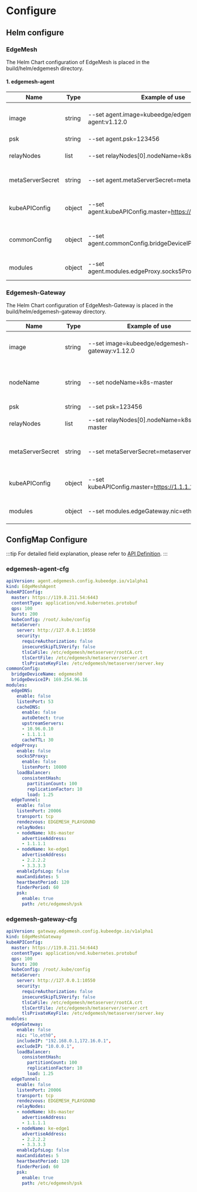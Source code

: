 # Configure

## Helm configure

### EdgeMesh

The Helm Chart configuration of EdgeMesh is placed in the build/helm/edgemesh directory.

#### 1. edgemesh-agent

| Name             | Type   | Example of use                                        | Describe                                        |
|------------------|--------|-------------------------------------------------------|-------------------------------------------------|
| image            | string | --set agent.image=kubeedge/edgemesh-agent:v1.12.0     | Specifies the image used by edgemesh-agent      |
| psk              | string | --set agent.psk=123456                                | PSK cipher                                      |
| relayNodes       | list   | --set relayNodes[0].nodeName=k8s-master               | Relay node configuration table                  |
| metaServerSecret | string | --set agent.metaServerSecret=metaserver-certs         | Secret to store the metaServer certificate file |
| kubeAPIConfig    | object | --set agent.kubeAPIConfig.master=https://1.1.1.1:6443 | Same meaning as kubeAPIConfig in configmap      |
| commonConfig     | object | --set agent.commonConfig.bridgeDeviceIP=169.254.96.16 | Same meaning as commonConfig in configmap       |
| modules          | object | --set agent.modules.edgeProxy.socks5Proxy.enable=true | Same meaning as modules in configmap            |

### Edgemesh-Gateway

The Helm Chart configuration of EdgeMesh-Gateway is placed in the build/helm/edgemesh-gateway directory.

| Name             | Type   | Example of use                                  | Describe                                            |
|------------------|--------|-------------------------------------------------|-----------------------------------------------------|
| image            | string | --set image=kubeedge/edgemesh-gateway:v1.12.0   | Specifies the image used by edgemesh-gateway        |
| nodeName         | string | --set nodeName=k8s-master                       | Specify the node where edgemesh-gateway is deployed |
| psk              | string | --set psk=123456                                | PSK cipher                                          |
| relayNodes       | list   | --set relayNodes[0].nodeName=k8s-master         | Relay node configuration table                      |
| metaServerSecret | string | --set metaServerSecret=metaserver-certs         | Secret to store the metaServer certificate file     |
| kubeAPIConfig    | object | --set kubeAPIConfig.master=https://1.1.1.1:6443 | Same meaning as kubeAPIConfig in configmap          |
| modules          | object | --set modules.edgeGateway.nic=eth0              | Same meaning as modules in configmap                |

## ConfigMap Configure

:::tip
For detailed field explanation, please refer to [API Definition](https://github.com/kubeedge/edgemesh/blob/main/pkg/apis/config/v1alpha1/types.go).
:::

### edgemesh-agent-cfg

```yaml
apiVersion: agent.edgemesh.config.kubeedge.io/v1alpha1
kind: EdgeMeshAgent
kubeAPIConfig:
  master: https://119.8.211.54:6443
  contentType: application/vnd.kubernetes.protobuf
  qps: 100
  burst: 200
  kubeConfig: /root/.kube/config
  metaServer:
    server: http://127.0.0.1:10550
    security:
      requireAuthorization: false
      insecureSkipTLSVerify: false
      tlsCaFile: /etc/edgemesh/metaserver/rootCA.crt
      tlsCertFile: /etc/edgemesh/metaserver/server.crt
      tlsPrivateKeyFile: /etc/edgemesh/metaserver/server.key
commonConfig:
  bridgeDeviceName: edgemesh0
  bridgeDeviceIP: 169.254.96.16
modules:
  edgeDNS:
    enable: false
    listenPort: 53
    cacheDNS:
      enable: false
      autoDetect: true
      upstreamServers:
      - 10.96.0.10
      - 1.1.1.1
      cacheTTL: 30
  edgeProxy:
    enable: false
    socks5Proxy:
      enable: false
      listenPort: 10800
    loadBalancer:
      consistentHash:
        partitionCount: 100
        replicationFactor: 10
        load: 1.25
  edgeTunnel:
    enable: false
    listenPort: 20006
    transport: tcp
    rendezvous: EDGEMESH_PLAYGOUND
    relayNodes:
    - nodeName: k8s-master
      advertiseAddress:
      - 1.1.1.1
    - nodeName: ke-edge1
      advertiseAddress:
      - 2.2.2.2
      - 3.3.3.3
    enableIpfsLog: false
    maxCandidates: 5
    heartbeatPeriod: 120
    finderPeriod: 60
    psk:
      enable: true
      path: /etc/edgemesh/psk
```

### edgemesh-gateway-cfg

```yaml
apiVersion: gateway.edgemesh.config.kubeedge.io/v1alpha1
kind: EdgeMeshGateway
kubeAPIConfig:
  master: https://119.8.211.54:6443
  contentType: application/vnd.kubernetes.protobuf
  qps: 100
  burst: 200
  kubeConfig: /root/.kube/config
  metaServer:
    server: http://127.0.0.1:10550
    security:
      requireAuthorization: false
      insecureSkipTLSVerify: false
      tlsCaFile: /etc/edgemesh/metaserver/rootCA.crt
      tlsCertFile: /etc/edgemesh/metaserver/server.crt
      tlsPrivateKeyFile: /etc/edgemesh/metaserver/server.key
modules:
  edgeGateway:
    enable: false
    nic: "lo,eth0",
    includeIP: "192.168.0.1,172.16.0.1",
    excludeIP: "10.0.0.1",
    loadBalancer:
      consistentHash:
        partitionCount: 100
        replicationFactor: 10
        load: 1.25
  edgeTunnel:
    enable: false
    listenPort: 20006
    transport: tcp
    rendezvous: EDGEMESH_PLAYGOUND
    relayNodes:
    - nodeName: k8s-master
      advertiseAddress:
      - 1.1.1.1
    - nodeName: ke-edge1
      advertiseAddress:
      - 2.2.2.2
      - 3.3.3.3
    enableIpfsLog: false
    maxCandidates: 5
    heartbeatPeriod: 120
    finderPeriod: 60
    psk:
      enable: true
      path: /etc/edgemesh/psk
```
